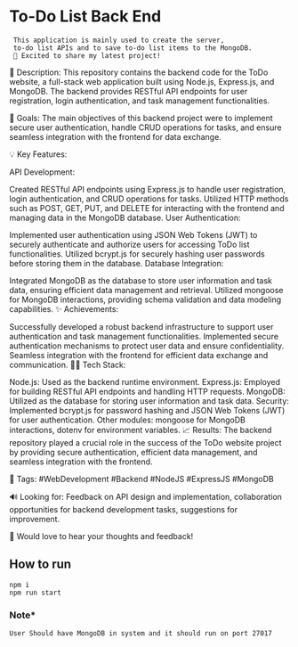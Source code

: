 # To-Do List Back End

     This application is mainly used to create the server,
     to-do list APIs and to save to-do list items to the MongoDB.
     🚀 Excited to share my latest project!

📌 Description: This repository contains the backend code for the ToDo website, a full-stack web application built using Node.js, Express.js, and MongoDB. The backend provides RESTful API endpoints for user registration, login authentication, and task management functionalities.

🎯 Goals: The main objectives of this backend project were to implement secure user authentication, handle CRUD operations for tasks, and ensure seamless integration with the frontend for data exchange.

💡 Key Features:

API Development:

Created RESTful API endpoints using Express.js to handle user registration, login authentication, and CRUD operations for tasks.
Utilized HTTP methods such as POST, GET, PUT, and DELETE for interacting with the frontend and managing data in the MongoDB database.
User Authentication:

Implemented user authentication using JSON Web Tokens (JWT) to securely authenticate and authorize users for accessing ToDo list functionalities.
Utilized bcrypt.js for securely hashing user passwords before storing them in the database.
Database Integration:

Integrated MongoDB as the database to store user information and task data, ensuring efficient data management and retrieval.
Utilized mongoose for MongoDB interactions, providing schema validation and data modeling capabilities.
✨ Achievements:

Successfully developed a robust backend infrastructure to support user authentication and task management functionalities.
Implemented secure authentication mechanisms to protect user data and ensure confidentiality.
Seamless integration with the frontend for efficient data exchange and communication.
👨‍💻 Tech Stack:

Node.js: Used as the backend runtime environment.
Express.js: Employed for building RESTful API endpoints and handling HTTP requests.
MongoDB: Utilized as the database for storing user information and task data.
Security: Implemented bcrypt.js for password hashing and JSON Web Tokens (JWT) for user authentication.
Other modules: mongoose for MongoDB interactions, dotenv for environment variables.
📈 Results: The backend repository played a crucial role in the success of the ToDo website project by providing secure authentication, efficient data management, and seamless integration with the frontend.

🔗 Tags: #WebDevelopment #Backend #NodeJS #ExpressJS #MongoDB

🔊 Looking for: Feedback on API design and implementation, collaboration opportunities for backend development tasks, suggestions for improvement.

🙏 Would love to hear your thoughts and feedback!
  
## How to run

    npm i
    npm run start
    
### Note*

    User Should have MongoDB in system and it should run on port 27017
